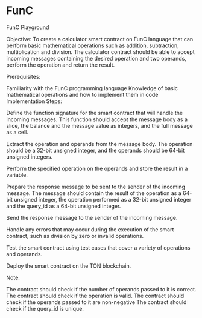 # FunC
FunC Playground

Objective: To create a calculator smart contract on FunC language that can perform basic mathematical operations such as addition, subtraction, multiplication and division. The calculator contract should be able to accept incoming messages containing the desired operation and two operands, perform the operation and return the result.

Prerequisites:

Familiarity with the FunC programming language
Knowledge of basic mathematical operations and how to implement them in code
Implementation Steps:

Define the function signature for the smart contract that will handle the incoming messages. This function should accept the message body as a slice, the balance and the message value as integers, and the full message as a cell.

Extract the operation and operands from the message body. The operation should be a 32-bit unsigned integer, and the operands should be 64-bit unsigned integers.

Perform the specified operation on the operands and store the result in a variable.

Prepare the response message to be sent to the sender of the incoming message. The message should contain the result of the operation as a 64-bit unsigned integer, the operation performed as a 32-bit unsigned integer and the query_id as a 64-bit unsigned integer.

Send the response message to the sender of the incoming message.

Handle any errors that may occur during the execution of the smart contract, such as division by zero or invalid operations.

Test the smart contract using test cases that cover a variety of operations and operands.

Deploy the smart contract on the TON blockchain.

Note:

The contract should check if the number of operands passed to it is correct.
The contract should check if the operation is valid.
The contract should check if the operands passed to it are non-negative
The contract should check if the query_id is unique.
